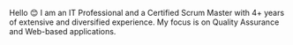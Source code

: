 Hello 😊
I am an IT Professional and a Certified Scrum Master with 4+ years of extensive and diversified experience.
My focus is on Quality Assurance and Web-based applications.
